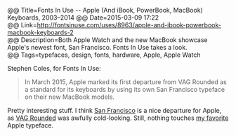 @@ Title=Fonts In Use -- Apple (And iBook, PowerBook, MacBook) Keyboards, 2003–2014
@@ Date=2015-03-09 17:22  
@@ Link=http://fontsinuse.com/uses/8963/apple-and-ibook-powerbook-macbook-keyboards-2  
@@ Description=Both Apple Watch and the new MacBook showcase Apple's newest font, San Francisco. Fonts In Use takes a look.    
@@ Tags=typefaces, design, fonts, hardware, Apple, Apple Watch    

Stephen Coles, for Fonts In Use:
>In March 2015, Apple marked its first departure from VAG Rounded as a standard for its keyboards by using its own San Francisco typeface on their new MacBook models.

Pretty interesting stuff. I think [San Francisco](http://fontsinuse.com/typefaces/32460/san-francisco-2014) is a nice departure for Apple, as [VAG Rounded](http://fontsinuse.com/typefaces/4344/vag-rounded) was awfully cold-looking. Still, nothing touches [my favorite](http://fontsinuse.com/uses/5817/macintosh-logo-and-badge) Apple typeface.